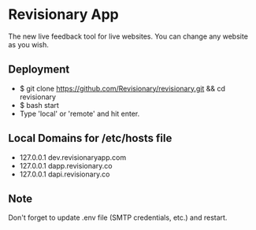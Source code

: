 # Revisionary App

The new live feedback tool for live websites. You can change any website as you wish.

## Deployment

-   \$ git clone https://github.com/Revisionary/revisionary.git && cd revisionary
-   \$ bash start
-   Type 'local' or 'remote' and hit enter.

## Local Domains for /etc/hosts file

-   127.0.0.1 dev.revisionaryapp.com
-   127.0.0.1 dapp.revisionary.co
-   127.0.0.1 dapi.revisionary.co

## Note

Don't forget to update .env file (SMTP credentials, etc.) and restart.
